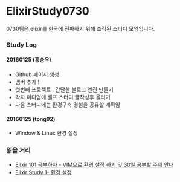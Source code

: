 # ElixirStudy0730
0730팀은 elixir를 한국에 전파하기 위해 조직된 스터디 모임입니다.


### Study Log

#### 20160125 (홍승우)
  - Github 페이지 생성
  - 맴버 추가 !
  - 첫번째 프로젝트 : 간단한 블로그 엔진 만들기
  - 각자 미디엄에 셀프 스터디 글작성후 올리기
  - 다음 스터디에는 환경구축 경험을 공유할 계획임


#### 20160125 (tong92)
  - Window & Linux 환경 설정


### 읽을 거리
  - [Elixir 101 공부하자 - VIM으로 환경 설정 하기 및 30일 공부할 주제 안내 ](https://medium.com/@hongseungwoo/elixir-%EB%A5%BC-%EB%B0%B0%EC%9A%B0%EC%9E%90-01-7a60c76a8ea9#.nmls0g3y5)
  - [Elixir Study 1- 환경 설정](https://medium.com/@tong92power/elixir-study-1-%ED%99%98%EA%B2%BD-%EC%84%A4%EC%A0%95-84df0f63350a#.1it0hxp36)